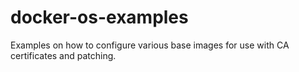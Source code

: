 # docker-os-examples

Examples on how to configure various base images for use with CA certificates and 
patching.

